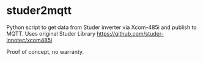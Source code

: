 # studer2mqtt
Python script to get data from Studer inverter via Xcom-485i and publish to MQTT.
Uses original Studer Library https://github.com/studer-innotec/xcom485i

Proof of concept, no warranty.